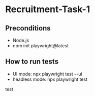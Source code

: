 # Recruitment-Task-1

## Preconditions
- Node.js
- npm init playwright@latest

## How to run tests
- UI mode: npx playwright test --ui
- headless mode: npx playwright test

test
